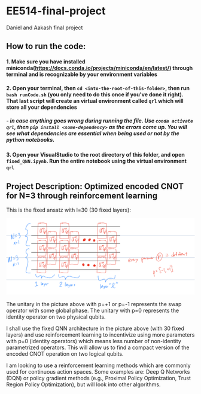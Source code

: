 # EE514-final-project
Daniel and Aakash final project


## **How to run the code:**
#### 1. Make sure you have installed miniconda(https://docs.conda.io/projects/miniconda/en/latest/) through terminal and is recognizable by your environment variables
#### 2. Open your terminal, then `cd <into-the-root-of-this-folder>`, then run `bash runCode.sh` (you only need to do this once if you've done it right). That last script will create an virtual environment called `qrl` which will store all your dependencies
#####    - in case anything goes wrong during running the file. Use `conda activate qrl`, then `pip install <some-dependency>` as the errors come up. You will see what dependencies are essential when being used or not by the python notebooks.
#### 3. Open your VisualStudio to the root directory of this folder, and open `fixed_QNN.ipynb`. Run the entire notebook using the virtual environment `qrl`




## **Project Description: Optimized encoded CNOT for N=3 through reinforcement learning**

This is the fixed ansatz with l=30 (30 fixed layers):

![Fixed QNN Architecture](./pics/fixed_N6_QNN.jpeg)


The unitary in the picture above with p=+1 or p=-1 represents the swap operator with some global phase. The unitary with p=0 represents the identity operator on two physical qubits.

I shall use the fixed QNN architecture in the picture above (with 30 fixed layers) and use reinforcement learning to incentivize using more parameters with p=0 (identity operators) which means less number of non-identity parametrized  operators. This will allow us to find a compact version of the encoded CNOT operation on two logical qubits.

I am looking to use a reinforcement learning methods which are commonly used for continuous action spaces. Some examples are: Deep Q Networks (DQN) or policy gradient methods (e.g., Proximal Policy Optimization, Trust Region Policy Optimization), but will look into other algorithms.

